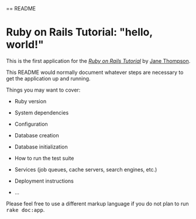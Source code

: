 == README

# Ruby on Rails Tutorial: "hello, world!"

This is the first application for the
[*Ruby on Rails Tutorial*](http://www.railstutorial.org/)
by [Jane Thompson](veganveins.wordpress.com/).

This README would normally document whatever steps are necessary to get the
application up and running.

Things you may want to cover:

* Ruby version

* System dependencies

* Configuration

* Database creation

* Database initialization

* How to run the test suite

* Services (job queues, cache servers, search engines, etc.)

* Deployment instructions

* ...


Please feel free to use a different markup language if you do not plan to run
<tt>rake doc:app</tt>.
